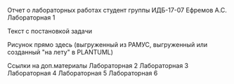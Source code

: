 Отчет о лабораторных работах
студент группы ИДБ-17-07 Ефремов А.С.
Лабораторная 1

Текст с постановкой задачи

Рисунок прямо здесь (выгруженный из РАМУС, выгруженный или созданный "на лету" в PLANTUML)

Ссылки на доп.материалы
Лабораторная 2
Лабораторная 3
Лабораторная 4
Лабораторная 5
Лабораторная 6
